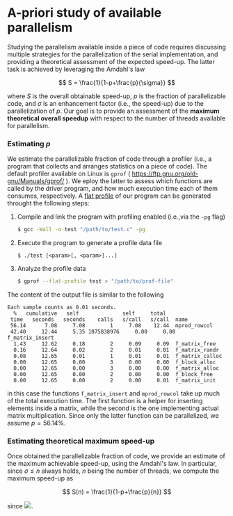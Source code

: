 # A-priori study of available parallelism

Studying the parallelism available inside a piece of code requires discussing multiple strategies for the parallelization of the serial implementation, and providing a theoretical assessment of the expected speed-up. The latter task is achieved by leveraging the Amdahl's law

$$
S = \frac{1}{1-p+\frac{p}{\sigma}}
$$

where $S$ is the overall obtainable speed-up, $p$ is the fraction of parallelizable code, and $\sigma$ is an enhancement factor (i.e., the speed-up) due to the parallelization of $p$. Our goal is to provide an assessment of the **maximum theoretical overall speedup** with respect to the number of threads available for parallelism.

### Estimating $p$

We estimate the parallelizable fraction of code through a profiler (i.e., a program that collects and arranges statistics on a piece of code). The default profiler available on Linux is `gprof` ( https://ftp.gnu.org/old-gnu/Manuals/gprof/ ). We eploy the latter to assess which functions are called by the driver program, and how much execution time each of them consumes, respectively. A [flat profile](https://ftp.gnu.org/old-gnu/Manuals/gprof/html_chapter/gprof_5.html#SEC11) of our program can be generated throught the following steps:

1. Compile and link the program with profiling enabled (i.e.,via the `-pg` flag)
   
   ```bash
   $ gcc -Wall -o test "/path/to/test.c" -pg
   ```

2. Execute the program to generate a profile data file
   
   ```
   $ ./test [<param>[, <param>]...]
   ```

3. Analyze the profile data
   
   ```bash
   $ gprof --flat-profile test > "/path/to/prof-file"
   ```

The  content of the output file is similar to the following

```textile
Each sample counts as 0.01 seconds.
  %   cumulative   self              self     total
 time   seconds   seconds    calls   s/call   s/call  name
 56.14      7.08     7.08        1     7.08    12.44  mprod_rowcol
 42.40     12.44     5.35 1075838976     0.00     0.00  f_matrix_insert
  1.43     12.62     0.18        2     0.09     0.09  f_matrix_free
  0.16     12.64     0.02        2     0.01     0.01  f_matrix_randr
  0.08     12.65     0.01        1     0.01     0.01  f_matrix_calloc
  0.00     12.65     0.00        3     0.00     0.00  f_block_alloc
  0.00     12.65     0.00        3     0.00     0.00  f_matrix_alloc
  0.00     12.65     0.00        2     0.00     0.00  f_block_free
  0.00     12.65     0.00        2     0.00     0.01  f_matrix_init
```

in this case the functions `f_matrix_insert` and `mprod_rowcol` take up much of the total execution time. The first function is a helper for inserting elements inside a matrix, while the second is the one implementing actual matrix multiplication. Since only the latter function can be parallelized, we assume $p = 56.14\%$.

### Estimating theoretical maximum speed-up

Once obtained the parallelizable fraction of code, we provide an estimate of the maximum achievable speed-up, using the Amdahl's law. In particular, since $\sigma \leq n$ always holds, $n$ being the number of threads, we compute the maximum speed-up as

$$
S(n) = \frac{1}{1-p+\frac{p}{n}}
$$

since <img src="https://render.githubusercontent.com/render/math?math=S \leq S(n)">.


